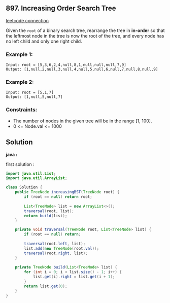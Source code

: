## 897. Increasing Order Search Tree

[leetcode connection](https://leetcode.com/problems/increasing-order-search-tree/)

Given the `root` of a binary search tree, rearrange the tree in **in-order** so that the leftmost node in the tree is now the root of the tree, and every node has no left child and only one right child.

### Example 1:
```
Input: root = [5,3,6,2,4,null,8,1,null,null,null,7,9]
Output: [1,null,2,null,3,null,4,null,5,null,6,null,7,null,8,null,9]
```

### Example 2:
```
Input: root = [5,1,7]
Output: [1,null,5,null,7]
```

### Constraints:

* The number of nodes in the given tree will be in the range [1, 100].
* 0 <= Node.val <= 1000

## Solution

**java :**

first solution :
```java
import java.util.List;
import java.util.ArrayList;

class Solution {
    public TreeNode increasingBST(TreeNode root) {
        if (root == null) return root;
        
        List<TreeNode> list = new ArrayList<>();
        traversal(root, list);
        return build(list);
    }

    private void traversal(TreeNode root, List<TreeNode> list) {
        if (root == null) return;
        
        traversal(root.left, list);
        list.add(new TreeNode(root.val));
        traversal(root.right, list);
    }
    
    private TreeNode build(List<TreeNode> list) {
        for (int i = 0; i < list.size() - 1; i++) {
            list.get(i).right = list.get(i + 1);
        }
        return list.get(0);
    }
}
```